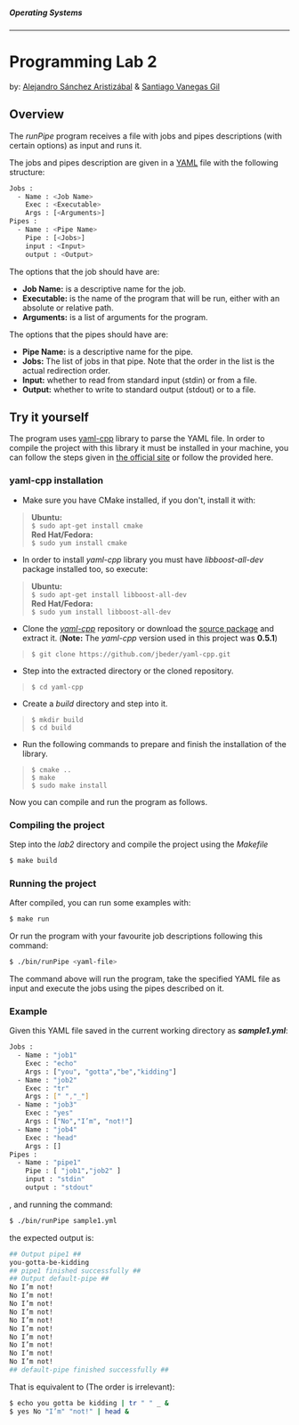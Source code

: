 ##### Operating Systems
---
# Programming Lab 2
by: [Alejandro Sánchez Aristizábal] & [Santiago Vanegas Gil]

## Overview

The *runPipe* program receives a file with jobs and pipes descriptions
(with certain options) as input and runs it.

The jobs and pipes description are given in a [YAML] file with the following
structure:

```sh
Jobs :
  - Name : <Job Name>
    Exec : <Executable>
    Args : [<Arguments>]
Pipes :
  - Name : <Pipe Name>
    Pipe : [<Jobs>]
    input : <Input>
    output : <Output>
```

The options that the job should have are:

- **Job Name:** is a descriptive name for the job.
- **Executable:** is the name of the program that will be run, either with an
absolute or relative path.
- **Arguments:** is a list of arguments for the program.

The options that the pipes should have are:

- **Pipe Name:** is a descriptive name for the pipe.
- **Jobs:** The list of jobs in that pipe. Note that the order in the list is
the actual redirection order.
- **Input:** whether to read from standard input (stdin) or from a file.
- **Output:** whether to write to standard output (stdout) or to a file.

## Try it yourself
The program uses [yaml-cpp] library to parse the YAML file. In order to compile
the project with this library it must be installed in your machine, you can
follow the steps given in [the official site] or follow the provided here.

### yaml-cpp installation
- Make sure you have CMake installed, if you don't, install it with:
> **Ubuntu:**  
>`$ sudo apt-get install cmake`  
> **Red Hat/Fedora:**  
`$ sudo yum install cmake`

- In order to install *yaml-cpp* library you must have *libboost-all-dev*
package installed too, so execute:
> **Ubuntu:**  
> `$ sudo apt-get install libboost-all-dev`  
> **Red Hat/Fedora:**  
> `$ sudo yum install libboost-all-dev`

- Clone the *[yaml-cpp]* repository or download the [source package] and
extract it.
(**Note:** The *yaml-cpp* version used in this project was **0.5.1**)
> `$ git clone https://github.com/jbeder/yaml-cpp.git`
- Step into the extracted directory or the cloned repository.
> `$ cd yaml-cpp`
- Create a *build* directory and step into it.
> `$ mkdir build`  
> `$ cd build`
- Run the following commands to prepare and finish the installation of the
library.
> `$ cmake ..`  
> `$ make`  
> `$ sudo make install`

Now you can compile and run the program as follows.

### Compiling the project
Step into the *lab2* directory and compile the project using the *Makefile*
```sh
$ make build
```
### Running the project
After compiled, you can run some examples with:
```sh
$ make run
```
Or run the program with your favourite job descriptions following this command:
```sh
$ ./bin/runPipe <yaml-file>
```
The command above will run the program, take the specified YAML file as
input and execute the jobs using the pipes described on it.

### Example
Given this YAML file saved in the current working directory as
__*sample1.yml*__:
```sh
Jobs :
  - Name : "job1"
    Exec : "echo"
    Args : ["you", "gotta","be","kidding"]
  - Name : "job2"
    Exec : "tr"
    Args : [" ","_"]
  - Name : "job3"
    Exec : "yes"
    Args : ["No","I’m", "not!"]
  - Name : "job4"
    Exec : "head"
    Args : []
Pipes :
  - Name : "pipe1"
    Pipe : [ "job1","job2" ]
    input : "stdin"
    output : "stdout"
```
, and running the command:
```sh
$ ./bin/runPipe sample1.yml
```
the expected output is:
```sh
## Output pipe1 ##
you-gotta-be-kidding
## pipe1 finished successfully ##
## Output default-pipe ##
No I’m not!
No I’m not!
No I’m not!
No I’m not!
No I’m not!
No I’m not!
No I’m not!
No I’m not!
No I’m not!
No I’m not!
## default-pipe finished successfully ##
```
That is equivalent to (The order is irrelevant):
```sh
$ echo you gotta be kidding | tr " " _ &
$ yes No "I’m" "not!" | head &
```
[Alejandro Sánchez Aristizábal]:https://github.com/ibalejandro
[Santiago Vanegas Gil]:https://github.com/svanegas
[YAML]:http://www.yaml.org/spec/1.2/spec.html
[yaml-cpp]:https://github.com/jbeder/yaml-cpp
[the official site]:https://github.com/jbeder/yaml-cpp
[source package]:https://code.google.com/p/yaml-cpp/downloads/list
